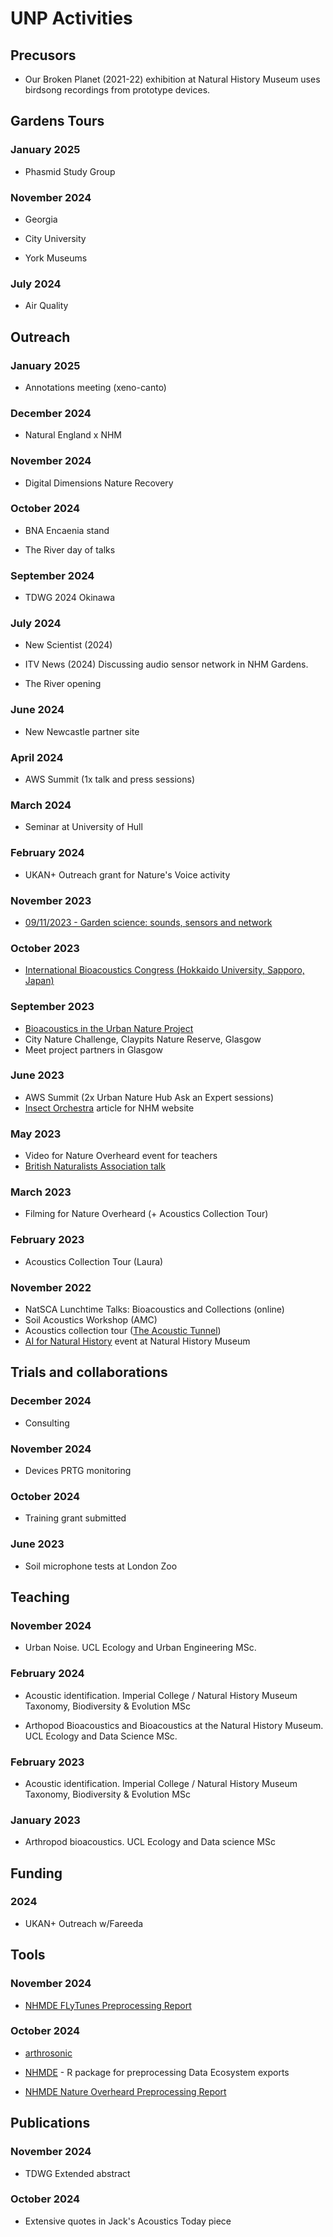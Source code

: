 # UNP Activities

## Precusors

- Our Broken Planet (2021-22) exhibition at Natural History Museum uses birdsong recordings from prototype devices.

## Gardens Tours

### January 2025

- Phasmid Study Group

### November 2024

- Georgia

- City University

- York Museums

### July 2024

- Air Quality

## Outreach

### January 2025

- Annotations meeting (xeno-canto)
### December 2024

- Natural England x NHM

### November 2024

- Digital Dimensions Nature Recovery

### October 2024

- BNA Encaenia stand

- The River day of talks

### September 2024

- TDWG 2024 Okinawa

### July 2024

- New Scientist (2024)

- ITV News (2024) Discussing audio sensor network in NHM Gardens.

- The River opening

### June 2024

- New Newcastle partner site

### April 2024

- AWS Summit (1x talk and press sessions)

### March 2024

- Seminar at University of Hull

### February 2024

- UKAN+ Outreach grant for Nature's Voice activity

### November 2023

- [09/11/2023 - Garden science: sounds, sensors and network](talks/2023-11-GS)

### October 2023

- [International Bioacoustics Congress (Hokkaido University, Sapporo, Japan)](talks/2023-IBAC)

### September 2023

- [Bioacoustics in the Urban Nature Project](/talks/2023-09-RSPB)
- City Nature Challenge, Claypits Nature Reserve, Glasgow
- Meet project partners in Glasgow

### June 2023

- AWS Summit (2x Urban Nature Hub Ask an Expert sessions)
- [Insect Orchestra](https://www.nhm.ac.uk/discover/insect-sounds.html) article for NHM website

### May 2023

- Video for Nature Overheard event for teachers
- [British Naturalists Association talk](/talks/2023-05-BNA)

### March 2023

- Filming for Nature Overheard (+ Acoustics Collection Tour)

### February 2023

- Acoustics Collection Tour (Laura)

### November 2022

- NatSCA Lunchtime Talks: Bioacoustics and Collections (online)
- Soil Acoustics Workshop (AMC)
- Acoustics collection tour ([The Acoustic Tunnel](https://the-acoustic-tunnel.com/))
- [AI for Natural History](/talks/2022-11-AI) event at Natural History Museum

## Trials and collaborations

### December 2024

- Consulting

### November 2024

- Devices PRTG monitoring

### October 2024

- Training grant submitted

### June 2023

- Soil microphone tests at London Zoo

## Teaching

### November 2024

- Urban Noise. UCL Ecology and Urban Engineering MSc.

### February 2024

- Acoustic identification. Imperial College / Natural History Museum Taxonomy, Biodiversity & Evolution MSc

- Arthopod Bioacoustics and Bioacoustics at the Natural History Museum. UCL Ecology and Data Science MSc.

### February 2023

- Acoustic identification. Imperial College / Natural History Museum Taxonomy, Biodiversity & Evolution MSc

### January 2023

- Arthropod bioacoustics. UCL Ecology and Data science MSc

## Funding

### 2024

- UKAN+ Outreach w/Fareeda

## Tools

### November 2024

- [NHMDE FLyTunes Preprocessing Report](https://reports.ebaker.me.uk/NHMDE-FlyTunes-Preprocess)

### October 2024

- [arthrosonic](https://github.com/edwbaker/arthrosonic)

- [NHMDE](https://github.com/edwbaker/NHMDE) - R package for preprocessing Data Ecosystem exports

- [NHMDE Nature Overheard Preprocessing Report](https://reports.ebaker.me.uk/NHMDE-NO-Preprocess.html)

## Publications

### November 2024

- TDWG Extended abstract

### October 2024

- Extensive quotes in Jack's Acoustics Today piece
